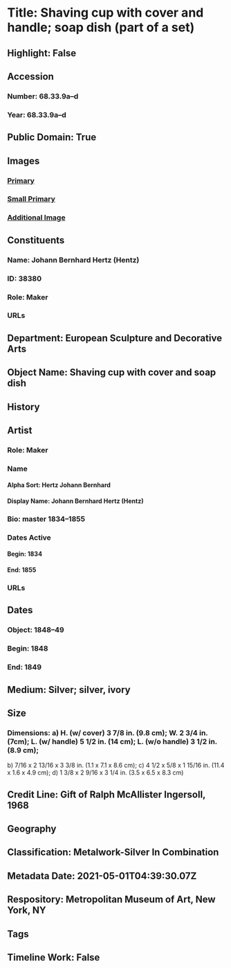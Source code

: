 # Title: Shaving cup with cover and handle; soap dish (part of a set)
## Highlight: False
## Accession
### Number: 68.33.9a–d
### Year: 68.33.9a–d
## Public Domain: True
## Images
### [Primary](https://images.metmuseum.org/CRDImages/es/original/189761.jpg)
### [Small Primary](https://images.metmuseum.org/CRDImages/es/web-large/189761.jpg)
### [Additional Image](https://images.metmuseum.org/CRDImages/es/original/189762.jpg)
## Constituents
### Name: Johann Bernhard Hertz (Hentz)
### ID: 38380
### Role: Maker
### URLs
## Department: European Sculpture and Decorative Arts
## Object Name: Shaving cup with cover and soap dish
## History
## Artist
### Role: Maker
### Name
#### Alpha Sort: Hertz Johann Bernhard
#### Display Name: Johann Bernhard Hertz (Hentz)
### Bio: master 1834–1855
### Dates Active
#### Begin: 1834
#### End: 1855
### URLs
## Dates
### Object: 1848–49
### Begin: 1848
### End: 1849
## Medium: Silver; silver, ivory
## Size
### Dimensions: a) H. (w/ cover) 3 7/8 in. (9.8 cm); W. 2 3/4 in. (7cm); L. (w/ handle) 5 1/2 in. (14 cm); L. (w/o handle) 3 1/2 in. (8.9 cm);
b) 7/16 x 2 13/16 x 3 3/8 in. (1.1 x 7.1 x 8.6 cm);
c) 4 1/2 x 5/8 x 1 15/16 in. (11.4 x 1.6 x 4.9 cm);
d) 1 3/8 x 2 9/16 x 3 1/4 in. (3.5 x 6.5 x 8.3 cm)
## Credit Line: Gift of Ralph McAllister Ingersoll, 1968
## Geography
## Classification: Metalwork-Silver In Combination
## Metadata Date: 2021-05-01T04:39:30.07Z
## Respository: Metropolitan Museum of Art, New York, NY
## Tags
## Timeline Work: False